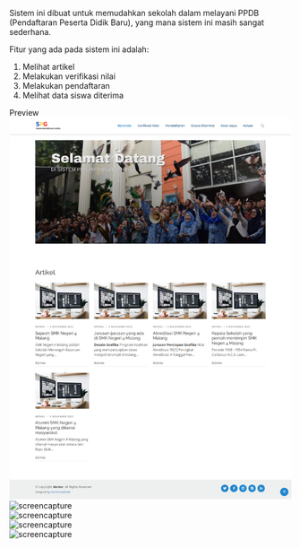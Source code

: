 Sistem ini dibuat untuk memudahkan sekolah dalam melayani PPDB (Pendaftaran Peserta Didik Baru), yang mana sistem ini masih sangat sederhana.

Fitur yang ada pada sistem ini adalah:
  1. Melihat artikel
  2. Melakukan verifikasi nilai
  3. Melakukan pendaftaran
  4. Melihat data siswa diterima

Preview<br>
![screencapture](assets/screencaptures/homepage.png)<br>
![screencapture](assets/screencaptures/artikel.jpg)<br>
![screencapture](assets/screencaptures/verifikasinilai.jpg)<br>
![screencapture](assets/screencaptures/jurusan.jpg)<br>
![screencapture](assets/screencaptures/siswaditerima.jpg)
